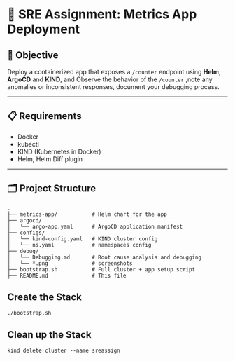 # 🚀 SRE Assignment: Metrics App Deployment

## 🧩 Objective

Deploy a containerized app that exposes a `/counter` endpoint using **Helm**, **ArgoCD** and **KIND**, and Observe the behavior of the `/counter` ,note any anomalies or inconsistent responses, document your debugging process.

---

## 📋 Requirements

- Docker
- kubectl
- KIND (Kubernetes in Docker)
- Helm, Helm Diff plugin


---

## 🗂️ Project Structure

```
.
├── metrics-app/           # Helm chart for the app
├── argocd/
│   └── argo-app.yaml      # ArgoCD application manifest
├── configs/
│   └── kind-config.yaml   # KIND cluster config
│   └── ns.yaml            # namespaces config
├── debug/
│   └── Debugging.md       # Root cause analysis and debugging
│   └── *.png              # screenshots
├── bootstrap.sh           # Full cluster + app setup script
├── README.md              # This file
```
## Create the Stack
```
./bootstrap.sh
```

## Clean up the Stack
```
kind delete cluster --name sreassign
```